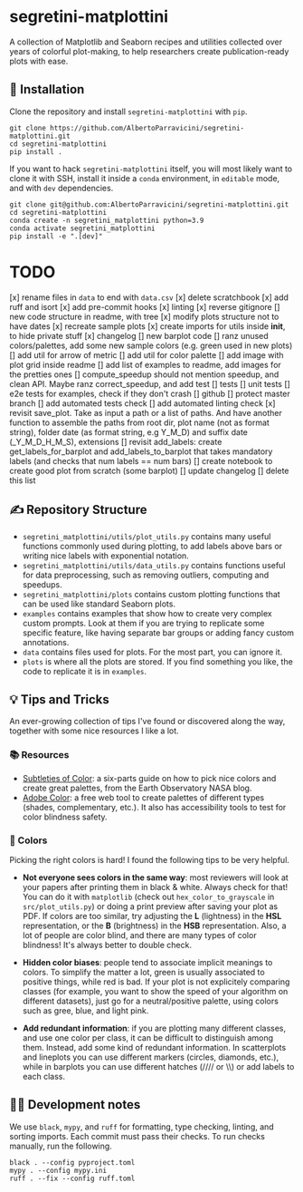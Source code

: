 # segretini-matplottini

A collection of Matplotlib and Seaborn recipes and utilities collected over years of colorful plot-making,
to help researchers create publication-ready plots with ease.

## 🚂 Installation

Clone the repository and install `segretini-matplottini` with `pip`.

```shell
git clone https://github.com/AlbertoParravicini/segretini-matplottini.git
cd segretini-matplottini
pip install .
```

If you want to hack `segretini-matplottini` itself, you will most likely want to clone it with SSH, install it inside a `conda` environment, in `editable` mode, and with `dev` dependencies.
    
```shell
git clone git@github.com:AlbertoParravicini/segretini-matplottini.git
cd segretini-matplottini
conda create -n segretini_matplottini python=3.9
conda activate segretini_matplottini
pip install -e ".[dev]"
```

# TODO

[x] rename files in `data` to end with `data.csv`
[x] delete scratchbook
[x] add ruff and isort
[x] add pre-commit hooks
[x] linting
[x] reverse gitignore
[] new code structure in readme, with tree
[x] modify plots structure not to have dates
[x] recreate sample plots
[x] create imports for utils inside __init__, to hide private stuff
[x] changelog
[] new barplot code
[] ranz unused colors/palettes, add some new sample colors (e.g. green used in new plots)
[] add util for arrow of metric
[] add util for color palette
[] add image with plot grid inside readme
[] add list of examples to readme, add images for the pretties ones
[] compute_speedup should not mention speedup, and clean API. Maybe ranz correct_speedup, and add test
[] tests
    [] unit tests
    [] e2e tests for examples, check if they don't crash
[] github
    [] protect master branch
    [] add automated tests check
    [] add automated linting check
[x] revisit save_plot. Take as input a path or a list of paths. And have another function to assemble the paths from root dir, plot name (not as format string), folder date (as format string, e.g Y_M_D) and suffix date (_Y_M_D_H_M_S), extensions
[] revisit add_labels: create get_labels_for_barplot and add_labels_to_barplot that takes mandatory labels (and checks that num labels == num bars)
[] create notebook to create good plot from scratch (some barplot)
[] update changelog
[] delete this list

## ✍️ Repository Structure

* `segretini_matplottini/utils/plot_utils.py` contains many useful functions commonly used during plotting, to add labels above bars or writing nice labels with exponential notation.
* `segretini_matplottini/utils/data_utils.py` contains functions useful for data preprocessing, such as removing outliers, computing and speedups.
* `segretini_matplottini/plots` contains custom plotting functions that can be used like standard Seaborn plots.
* `examples` contains examples that show how to create very complex custom prompts. Look at them if you are trying to replicate some specific feature, like having separate bar groups or adding fancy custom annotations.
* `data` contains files used for plots. For the most part, you can ignore it.
* `plots` is where all the plots are stored. If you find something you like, the code to replicate it is in `examples`.

## 💡 Tips and Tricks

An ever-growing collection of tips I've found or discovered along the way, together with some nice resources I like a lot.

### 📚 Resources 

* [Subtleties of Color](https://earthobservatory.nasa.gov/blogs/elegantfigures/2013/08/05/subtleties-of-color-part-1-of-6/): a six-parts guide on how to pick nice colors and create great palettes, from the Earth Observatory NASA blog.
* [Adobe Color](https://color.adobe.com/create/color-wheel): a free web tool to create palettes of different types (shades, complementary, etc.). It also has accessibility tools to test for color blindness safety.

### 🎨 Colors

Picking the right colors is hard! I found the following tips to be very helpful.

* **Not everyone sees colors in the same way**: most reviewers will look at your papers after printing them in black & white. Always check for that! You can do it with `matplotlib` (check out `hex_color_to_grayscale` in `src/plot_utils.py`) or doing a print preview after saving your plot as PDF.
If colors are too similar, try adjusting the **L** (lightness) in the **HSL** representation, or the **B** (brightness) in the **HSB** representation. 
Also, a lot of people are color blind, and there are many types of color blindness! It's always better to double check.

* **Hidden color biases**: people tend to associate implicit meanings to colors. To simplify the matter a lot, green is usually associated to positive things, while red is bad. 
If your plot is not explicitely comparing classes (for example, you want to show the speed of your algorithm on different datasets), just go for a neutral/positive palette, using colors such as gree, blue, and light pink.

* **Add redundant information**: if you are plotting many different classes, and use one color per class, it can be difficult to distinguish among them. Instead, add some kind of redundant information.
In scatterplots and lineplots you can use different markers (circles, diamonds, etc.), while in barplots you can use different hatches (//// or \\\\) or add labels to each class.

## 👨‍🔬 Development notes

We use `black`, `mypy`, and `ruff` for formatting, type checking, linting, and sorting imports. Each commit must pass their checks. To run checks manually, run the following.

```shell
black . --config pyproject.toml 
mypy . --config mypy.ini
ruff . --fix --config ruff.toml
```
